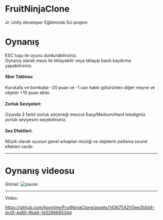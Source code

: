 # FruitNinjaClone

Jr. Unity developer Eğitiminde 5ci projem<br> 
# Oynanış
ESC tuşu ile oyunu durdurabilirsiniz.<br>
Oynanış olarak maus ile tıklayabilir veya tıklayıp basılı kaydırma yapabilirsiniz.
<h4>Skor Tablosu:</h4>
Kurukafa ve bombalar -20 puan ve -1 can hakkı götürürken diğer meyve ve objeler +10 puan ekler.<br> 
<h4>Zorluk Seviyeleri:</h4>
Oyunda 3 farkli zorluk seçeneği mevcut Easy/Medium/Hard istediginiz zorluk seviyesini seçebilirsiniz.
<h4>Ses Efektleri:</h4>
Müzik olarak oyunun genel arkaplan müziği ve objelerin patlama sound efekleri vardır.
<hr>

# Oynanış videosu
Görsel:
![pause](https://github.com/hponline/FruitNinjaClone/assets/143675421/f04fb41d-2edf-4cd1-81d2-3e366fd04c75)

<hr>
Video:

https://github.com/hponline/FruitNinjaClone/assets/143675421/5ee2b5d4-dc0f-4a80-9bd4-1d328668534d

